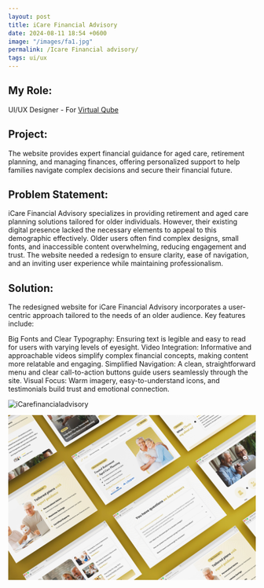 ```yaml
---
layout: post
title: iCare Financial Advisory
date: 2024-08-11 18:54 +0600
image: "/images/fa1.jpg"
permalink: /Icare Financial advisory/
tags: ui/ux
---
```


## My Role:

UI/UX Designer - For [Virtual Qube](https://www.vqubetech.com/)

## Project:

The website provides expert financial guidance for aged care, retirement planning, and managing finances, offering personalized support to help families navigate complex decisions and secure their financial future.

## Problem Statement:

iCare Financial Advisory specializes in providing retirement and aged care planning solutions tailored for older individuals. However, their existing digital presence lacked the necessary elements to appeal to this demographic effectively. Older users often find complex designs, small fonts, and inaccessible content overwhelming, reducing engagement and trust. The website needed a redesign to ensure clarity, ease of navigation, and an inviting user experience while maintaining professionalism.

## Solution:

The redesigned website for iCare Financial Advisory incorporates a user-centric approach tailored to the needs of an older audience. Key features include:

Big Fonts and Clear Typography: Ensuring text is legible and easy to read for users with varying levels of eyesight.
Video Integration: Informative and approachable videos simplify complex financial concepts, making content more relatable and engaging.
Simplified Navigation: A clean, straightforward menu and clear call-to-action buttons guide users seamlessly through the site.
Visual Focus: Warm imagery, easy-to-understand icons, and testimonials build trust and emotional connection.

![iCarefinancialadvisory](../images/TabFA.png)

![iCarefinancialadvisory](../images/fa2.jpg)

